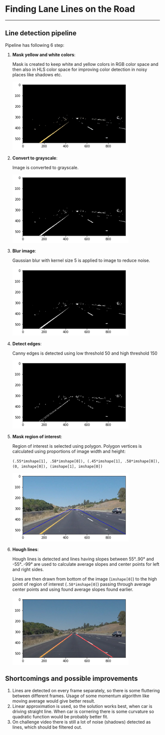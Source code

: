 # **Finding Lane Lines on the Road** 

[//]: # (Image References)

[color_mask]: ./examples/colormask.png "Yellow and white colors masked"
[grayscale]: ./examples/grayscale.png "Image converted to grayscale"
[blur]: ./examples/blur.png "Gaussian blur applied to image"
[region_of_interest]: ./examples/region_of_interest.png "Region of interest"
[canny]: ./examples/canny.png "Canny edges detected"
[hough_transfrom]: ./examples/hough_transform.png "Hough tranform"

---

## Line detection pipeline

Pipeline has following 6 step:


1. **Mask yellow and white colors**:
    
    Mask is created to keep white and yellow colors in RGB color space and then also in HLS 
    color space for improving color detection in noisy places like shadows etc.
    
    ![color_mask]
    
2. **Convert to grayscale**:

    Image is converted to grayscale.
    
    ![grayscale]
    
3. **Blur image**:

    Gaussian blur with kernel size 5 is applied to image to reduce noise.
    
    ![blur]
    
4. **Detect edges**:

    Canny edges is detected using low threshold 50 and high threshold 150
    
    ![canny]
    
5. **Mask region of interest**:

    Region of interest is selected using polygon. Polygon vertices is calculated using proportions of
    image width and height:
    
    `(.55*imshape[1], .58*imshape[0]), (.45*imshape[1], .58*imshape[0]), (0, imshape[0]), (imshape[1], imshape[0])`
    
    ![region_of_interest]
    
6. **Hough lines**:

    Hough lines is detected and lines having slopes between 55°..90° and -55°..-99° are used to calculate average slopes and 
    center points for left and right sides.
    
    Lines are then drawn from bottom of the image (`imshape[0]`) to the high point of region of interest (`.58*imshape[0]`) 
    passing through average center points and using found average slopes found earlier.
    
    ![hough_transfrom]


## Shortcomings and possible improvements

1. Lines are detected on every frame separately, so there is some fluttering between different frames. Usage of some
momentum algorithm like moving average would give better result.
2. Linear approximation is used, so the solution works best, when car is driving straight line. When car is cornering 
there is some curvature so quadratic function would be probably better fit.
3. On challenge video there is still a lot of noise (shadows) detected as lines, which should be filtered out.
